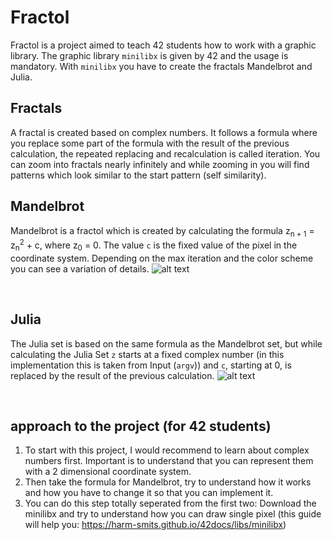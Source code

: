 # Fractol

Fractol is a project aimed to teach 42 students how to work with a graphic library. The graphic library `minilibx` is given by 42 and the usage is mandatory.
With `minilibx` you have to create the fractals Mandelbrot and Julia.

## Fractals
A fractal is created based on complex numbers. It follows a formula where you replace some part of the formula with the result of the previous calculation, the
repeated replacing and recalculation is called iteration. You can zoom into fractals nearly infinitely and while zooming in you will find patterns which look similar
to the start pattern (self similarity).

## Mandelbrot
Mandelbrot is a fractol which is created by calculating the formula z<sub>n + 1</sub> = z<sub>n</sub><sup>2</sup> + c, where z<sub>0</sub> = 0. The value `c` is the fixed value of the pixel in the coordinate system. Depending on the max iteration and the color scheme you can see a variation of details.
![alt text](https://github.com/HoergerL/fractol/blob/master/Pictures/Mandelbrot_start.png)
<p> &nbsp </p>

## Julia
The Julia set is based on the same formula as the Mandelbrot set, but while calculating the Julia Set `z` starts at a fixed complex number (in this implementation this is taken from Input (`argv`)) and `c`, starting at 0, is replaced by the result of the previous calculation. 
![alt text](https://github.com/HoergerL/fractol/blob/master/Pictures/Julia.png)
<p> &nbsp </p>

## approach to the project (for 42 students)
1. To start with this project, I would recommend to learn about complex numbers first. Important is to understand that you can represent them with a 2 dimensional coordinate system. 
2. Then take the formula for Mandelbrot, try to understand how it works and how you have to change it so that you can implement it. 
3. You can do this step totally seperated from the first two: Download the minilibx and try to understand how you can draw single pixel (this guide will help you: <a>https://harm-smits.github.io/42docs/libs/minilibx</a>)
